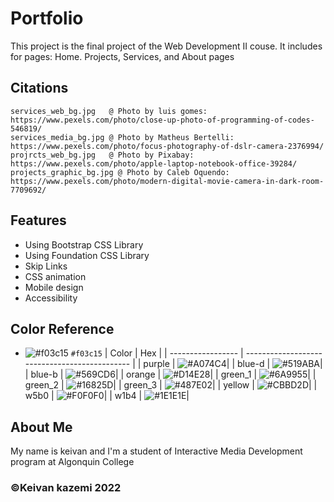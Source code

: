 
# Portfolio

This project is the final project of the Web Development II couse.
It includes for pages: Home. Projects, Services, and About pages


## Citations
    services_web_bg.jpg   @ Photo by luis gomes: https://www.pexels.com/photo/close-up-photo-of-programming-of-codes-546819/
    services_media_bg.jpg @ Photo by Matheus Bertelli: https://www.pexels.com/photo/focus-photography-of-dslr-camera-2376994/
    projrcts_web_bg.jpg   @ Photo by Pixabay: https://www.pexels.com/photo/apple-laptop-notebook-office-39284/
    projects_graphic_bg.jpg @ Photo by Caleb Oquendo: https://www.pexels.com/photo/modern-digital-movie-camera-in-dark-room-7709692/




## Features

- Using Bootstrap CSS Library
- Using Foundation CSS Library
- Skip Links
- CSS animation
- Mobile design
- Accessibility




## Color Reference
- ![#f03c15](https://placehold.co/15x15/f03c15/f03c15.png) `#f03c15`
| Color             | Hex                                           |
| ----------------- | --------------------------------------------- |
| purple  | ![#A074C4](https://via.placeholder.com/10/0a192f?text=+)|
| blue-d  | ![#519ABA](https://via.placeholder.com/10/f8f8f8?text=+)|
| blue-b  | ![#569CD6](https://via.placeholder.com/10/00b48a?text=+)|
| orange  | ![#D14E28](https://via.placeholder.com/10/00b48a?text=+)|
| green_1 | ![#6A9955](https://via.placeholder.com/10/00b48a?text=+)|
| green_2 | ![#16825D](https://via.placeholder.com/10/00b48a?text=+)|
| green_3 | ![#487E02](https://via.placeholder.com/10/00b48a?text=+)|
| yellow  | ![#CBBD2D](https://via.placeholder.com/10/00b48a?text=+)|
| w5b0    | ![#F0F0F0](https://via.placeholder.com/10/00b48a?text=+)|
| w1b4    | ![#1E1E1E](https://via.placeholder.com/10/00b48a?text=+)|



##  About Me
My name is keivan and I'm a student of Interactive Media Development program at Algonquin College
### ©Keivan kazemi 2022

